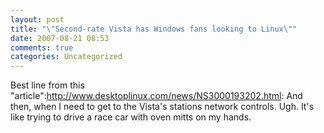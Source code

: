 ```yaml
---
layout: post
title: "\"Second-rate Vista has Windows fans looking to Linux\""
date: 2007-08-21 08:53
comments: true
categories: Uncategorized
---
```

Best line from this "article":http://www.desktoplinux.com/news/NS3000193202.html: And then, when I need to get to the Vista's stations network controls. Ugh. It's like trying to drive a race car with oven mitts on my hands.
